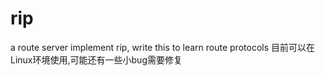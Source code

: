 # rip
a route server implement rip, write this to learn route protocols
目前可以在Linux环境使用,可能还有一些小bug需要修复
